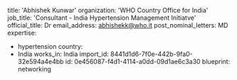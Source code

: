 title: 'Abhishek Kunwar'
organization: 'WHO Country Office for India'
job_title: 'Consultant - India Hypertension Management Initiatve'
official_title: Dr
email_address: abhishekk@who.it
post_nominal_letters: MD
expertise:
  - hypertension
country:
  - India
works_in: India
import_id: 8441d1d6-7f0e-442b-9fa0-32e594a4e4bb
id: 0e456087-f4d1-4114-a0dd-09d1ae6c3a30
blueprint: networking
